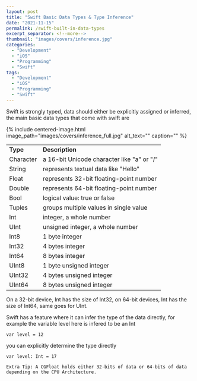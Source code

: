 ```yaml
---
layout: post
title: "Swift Basic Data Types & Type Inference"
date: "2021-11-15"
permalink: /swift-built-in-data-types
excerpt_separator: <!--more-->
thumbnail: "images/covers/inference.jpg"
categories: 
  - "Development"
  - "iOS"
  - "Programming"
  - "Swift"
tags: 
  - "Development"
  - "iOS"
  - "Programming"
  - "Swift"
---
```


Swift is strongly typed, data should either be explicitly assigned or inferred, the main basic data types that come with swift are
<!--more-->
{%
 include centered-image.html 
 image_path="images/covers/inference_full.jpg"
 alt_text="" 
 caption=""
%}

<table><tbody><tr><td><strong>Type</strong></td><td><strong>Description</strong></td></tr><tr><td>Character</td><td>a 16-bit Unicode character like "a" or "/"</td></tr><tr><td>String</td><td>represents textual data like "Hello"</td></tr><tr><td>Float</td><td>represents 32-bit floating-point number</td></tr><tr><td>Double</td><td>represents 64-bit floating-point number</td></tr><tr><td>Bool</td><td>logical value: true or false</td></tr><tr><td>Tuples</td><td>groups multiple values in single value</td></tr><tr><td>Int</td><td>integer, a whole number</td></tr><tr><td>UInt</td><td>unsigned integer, a whole number</td></tr><tr><td>Int8</td><td>1 byte integer</td></tr><tr><td>Int32</td><td>4 bytes integer</td></tr><tr><td>Int64</td><td>8 bytes integer</td></tr><tr><td>UInt8</td><td>1 byte unsigned integer</td></tr><tr><td>UInt32</td><td>4 bytes unsigned integer</td></tr><tr><td>UInt64</td><td>8 bytes unsigned integer</td></tr></tbody></table>

  
On a 32-bit device, Int has the size of Int32, on 64-bit devices, Int has the size of Int64, same goes for UInt.

Swift has a feature where it can infer the type of the data directly, for example the variable level here is infered to be an Int

```
var level = 12
```

you can explicitly determine the type directly

```
var level: Int = 17

Extra Tip: A CGFloat holds either 32-bits of data or 64-bits of data depending on the CPU Architecture.
```
